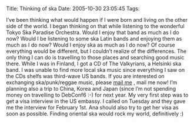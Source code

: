 Title: Thinking of ska
Date: 2005-10-30 23:05:45
Tags: 

I&#8217;ve been thinking what would happen if I were born and living on the other side of the world. I began thinking on that while listening to the wonderful Tokyo Ska Paradise Orchestra. Would I enjoy that band as much as I do now? Would I be listening to some ska Latin bands and enjoying them as much as I do now? Would I enjoy ska as much as I do now? Of course everything would be different, but I couldn&#8217;t realize of the differences. The only thing I can do is travelling to those places and searching good music there. While I was in Finland, I got a CD of The Valkyrians, a Helsinki ska band. I was unable to find more local ska music since everything I saw on the CDs shelfs was third-wave US bands. If you are interested on exchanging ska/punk/reggae music, please <a href="mailto:damog@damog.net" target="_blank">mail me</a> , mail me now! I&#8217;m planning also a trip to China, Korea and Japan (since I&#8217;m not spending money on travelling to DebConf6 :-) for next year. My very first step was to get a visa interview in the US embassy. I called on Tuesday and they gave me the interview for February 1st. Ana should also try to get her visa as soon as possible. Finding oriental ska would rock my world, definitively :) <br/><br/>
